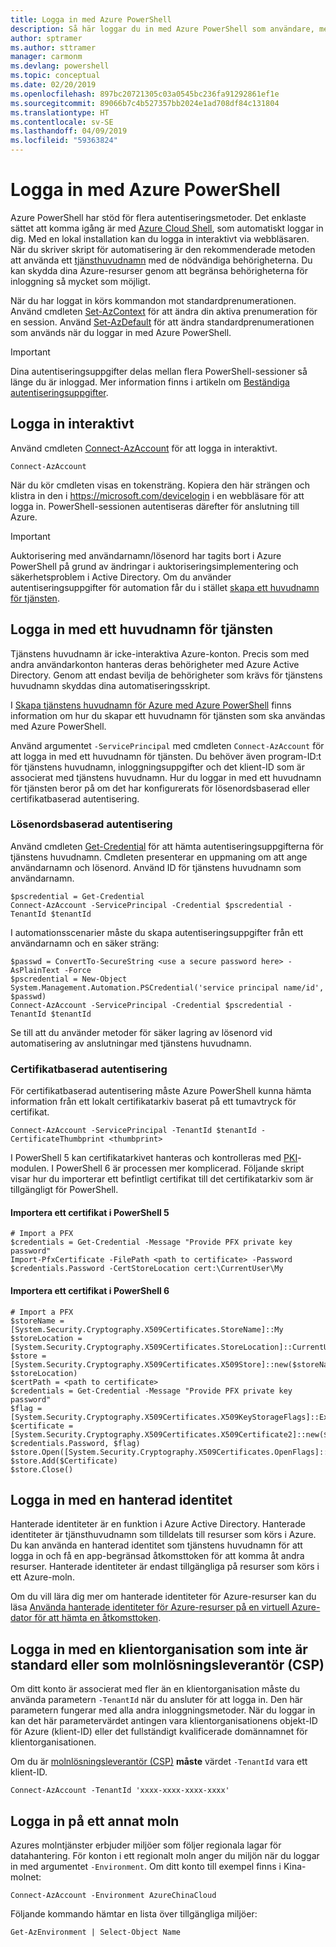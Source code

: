 ```yaml
---
title: Logga in med Azure PowerShell
description: Så här loggar du in med Azure PowerShell som användare, med tjänstens huvudnamn eller med hanterade identiteter för Azure-resurser.
author: sptramer
ms.author: sttramer
manager: carmonm
ms.devlang: powershell
ms.topic: conceptual
ms.date: 02/20/2019
ms.openlocfilehash: 897bc20721305c03a0545bc236fa91292861ef1e
ms.sourcegitcommit: 89066b7c4b527357bb2024e1ad708df84c131804
ms.translationtype: HT
ms.contentlocale: sv-SE
ms.lasthandoff: 04/09/2019
ms.locfileid: "59363824"
---
```

# <a name="sign-in-with-azure-powershell"></a>Logga in med Azure PowerShell

Azure PowerShell har stöd för flera autentiseringsmetoder. Det enklaste sättet att komma igång är med [Azure Cloud Shell](/azure/cloud-shell/overview), som automatiskt loggar in dig. Med en lokal installation kan du logga in interaktivt via webbläsaren. När du skriver skript för automatisering är den rekommenderade metoden att använda ett [tjänsthuvudnamn](create-azure-service-principal-azureps.md) med de nödvändiga behörigheterna. Du kan skydda dina Azure-resurser genom att begränsa behörigheterna för inloggning så mycket som möjligt.

När du har loggat in körs kommandon mot standardprenumerationen. Använd cmdleten [Set-AzContext](/powershell/module/az.accounts/set-azcontext) för att ändra din aktiva prenumeration för en session. Använd [Set-AzDefault](/powershell/module/az.accounts/set-azdefault) för att ändra standardprenumerationen som används när du loggar in med Azure PowerShell.

> [!IMPORTANT]
>
> Dina autentiseringsuppgifter delas mellan flera PowerShell-sessioner så länge du är inloggad.
> Mer information finns i artikeln om [Beständiga autentiseringsuppgifter](context-persistence.md).

## <a name="sign-in-interactively"></a>Logga in interaktivt

Använd cmdleten [Connect-AzAccount](/powershell/module/az.accounts/connect-azaccount) för att logga in interaktivt.

```azurepowershell-interactive
Connect-AzAccount
```

När du kör cmdleten visas en tokensträng. Kopiera den här strängen och klistra in den i https://microsoft.com/devicelogin i en webbläsare för att logga in. PowerShell-sessionen autentiseras därefter för anslutning till Azure.

> [!IMPORTANT]
>
> Auktorisering med användarnamn/lösenord har tagits bort i Azure PowerShell på grund av ändringar i auktoriseringsimplementering och säkerhetsproblem i Active Directory.
> Om du använder autentiseringsuppgifter för automation får du i stället [skapa ett huvudnamn för tjänsten](create-azure-service-principal-azureps.md).

## <a name="sign-in-with-a-service-principal-a-namesp-signin"></a>Logga in med ett huvudnamn för tjänsten <a name="sp-signin"/>

Tjänstens huvudnamn är icke-interaktiva Azure-konton. Precis som med andra användarkonton hanteras deras behörigheter med Azure Active Directory. Genom att endast bevilja de behörigheter som krävs för tjänstens huvudnamn skyddas dina automatiseringsskript.

I [Skapa tjänstens huvudnamn för Azure med Azure PowerShell](create-azure-service-principal-azureps.md) finns information om hur du skapar ett huvudnamn för tjänsten som ska användas med Azure PowerShell.

Använd argumentet `-ServicePrincipal` med cmdleten `Connect-AzAccount` för att logga in med ett huvudnamn för tjänsten. Du behöver även program-ID:t för tjänstens huvudnamn, inloggningsuppgifter och det klient-ID som är associerat med tjänstens huvudnamn. Hur du loggar in med ett huvudnamn för tjänsten beror på om det har konfigurerats för lösenordsbaserad eller certifikatbaserad autentisering.

### <a name="password-based-authentication"></a>Lösenordsbaserad autentisering

Använd cmdleten [Get-Credential](/powershell/module/microsoft.powershell.security/get-credential) för att hämta autentiseringsuppgifterna för tjänstens huvudnamn. Cmdleten presenterar en uppmaning om att ange användarnamn och lösenord. Använd ID för tjänstens huvudnamn som användarnamn.

```azurepowershell-interactive
$pscredential = Get-Credential
Connect-AzAccount -ServicePrincipal -Credential $pscredential -TenantId $tenantId
```

I automationsscenarier måste du skapa autentiseringsuppgifter från ett användarnamn och en säker sträng:

```azurepowershell-interactive
$passwd = ConvertTo-SecureString <use a secure password here> -AsPlainText -Force
$pscredential = New-Object System.Management.Automation.PSCredential('service principal name/id', $passwd)
Connect-AzAccount -ServicePrincipal -Credential $pscredential -TenantId $tenantId
```

Se till att du använder metoder för säker lagring av lösenord vid automatisering av anslutningar med tjänstens huvudnamn.

### <a name="certificate-based-authentication"></a>Certifikatbaserad autentisering

För certifikatbaserad autentisering måste Azure PowerShell kunna hämta information från ett lokalt certifikatarkiv baserat på ett tumavtryck för certifikat.
```azurepowershell-interactive
Connect-AzAccount -ServicePrincipal -TenantId $tenantId -CertificateThumbprint <thumbprint>
```

I PowerShell 5 kan certifikatarkivet hanteras och kontrolleras med [PKI](/powershell/module/pkiclient)-modulen. I PowerShell 6 är processen mer komplicerad. Följande skript visar hur du importerar ett befintligt certifikat till det certifikatarkiv som är tillgängligt för PowerShell.

#### <a name="import-a-certificate-in-powershell-5"></a>Importera ett certifikat i PowerShell 5

```azurepowershell-interactive
# Import a PFX
$credentials = Get-Credential -Message "Provide PFX private key password"
Import-PfxCertificate -FilePath <path to certificate> -Password $credentials.Password -CertStoreLocation cert:\CurrentUser\My
```

#### <a name="import-a-certificate-in-powershell-6"></a>Importera ett certifikat i PowerShell 6

```azurepowershell-interactive
# Import a PFX
$storeName = [System.Security.Cryptography.X509Certificates.StoreName]::My 
$storeLocation = [System.Security.Cryptography.X509Certificates.StoreLocation]::CurrentUser 
$store = [System.Security.Cryptography.X509Certificates.X509Store]::new($storeName, $storeLocation) 
$certPath = <path to certificate>
$credentials = Get-Credential -Message "Provide PFX private key password"
$flag = [System.Security.Cryptography.X509Certificates.X509KeyStorageFlags]::Exportable 
$certificate = [System.Security.Cryptography.X509Certificates.X509Certificate2]::new($certPath, $credentials.Password, $flag) 
$store.Open([System.Security.Cryptography.X509Certificates.OpenFlags]::ReadWrite) 
$store.Add($Certificate) 
$store.Close()
```

## <a name="sign-in-using-a-managed-identity"></a>Logga in med en hanterad identitet 

Hanterade identiteter är en funktion i Azure Active Directory. Hanterade identiteter är tjänsthuvudnamn som tilldelats till resurser som körs i Azure. Du kan använda en hanterad identitet som tjänstens huvudnamn för att logga in och få en app-begränsad åtkomsttoken för att komma åt andra resurser. Hanterade identiteter är endast tillgängliga på resurser som körs i ett Azure-moln.

Om du vill lära dig mer om hanterade identiteter för Azure-resurser kan du läsa [Använda hanterade identiteter för Azure-resurser på en virtuell Azure-dator för att hämta en åtkomsttoken](/azure/active-directory/managed-identities-azure-resources/how-to-use-vm-token).

## <a name="sign-in-with-a-non-default-tenant-or-as-a-cloud-solution-provider-csp"></a>Logga in med en klientorganisation som inte är standard eller som molnlösningsleverantör (CSP)

Om ditt konto är associerat med fler än en klientorganisation måste du använda parametern `-TenantId` när du ansluter för att logga in. Den här parametern fungerar med alla andra inloggningsmetoder. När du loggar in kan det här parametervärdet antingen vara klientorganisationens objekt-ID för Azure (klient-ID) eller det fullständigt kvalificerade domännamnet för klientorganisationen.

Om du är [molnlösningsleverantör (CSP)](https://azure.microsoft.com/en-us/offers/ms-azr-0145p/) **måste** värdet `-TenantId` vara ett klient-ID.

```azurepowershell-interactive
Connect-AzAccount -TenantId 'xxxx-xxxx-xxxx-xxxx'
```

## <a name="sign-in-to-another-cloud"></a>Logga in på ett annat moln

Azures molntjänster erbjuder miljöer som följer regionala lagar för datahantering.
För konton i ett regionalt moln anger du miljön när du loggar in med argumentet `-Environment`.
Om ditt konto till exempel finns i Kina-molnet:

```azurepowershell-interactive
Connect-AzAccount -Environment AzureChinaCloud
```

Följande kommando hämtar en lista över tillgängliga miljöer:

```azurepowershell-interactive
Get-AzEnvironment | Select-Object Name
```
